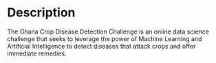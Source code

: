 # Description

The Ghana Crop Disease Detection Challenge is an online data science challenge that seeks to leverage the power of Machine Learning and Artificial Intelligence to detect diseases that attack crops and offer immediate remedies.